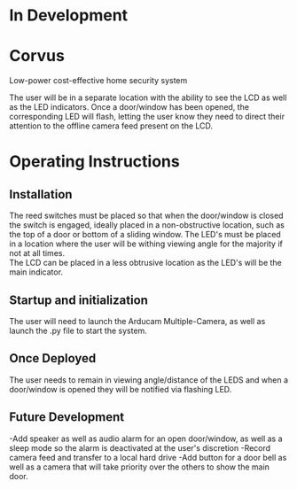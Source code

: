 # In Development

# Corvus
Low-power cost-effective home security system

The user will be in a separate location with the ability to see the LCD as well as the LED indicators. Once a door/window has been opened, the corresponding LED will flash, letting the user know they need to direct their attention to the offline camera feed present on the LCD. 

# Operating Instructions 

## Installation 
The reed switches must be placed so that when the door/window is closed the switch is engaged, ideally placed in a non-obstructive location, such as the top of a door or bottom of a sliding window. 
The LED's must be placed in a location where the user will be withing viewing angle for the majority if not at all times.  
The LCD can be placed in a less obtrusive location as the LED's will be the main indicator.  

## Startup and initialization 
The user will need to launch the Arducam Multiple-Camera, as well as launch the .py file to start the system. 

## Once Deployed 
The user needs to remain in viewing angle/distance of the LEDS and when a door/window is opened they will be notified via flashing LED. 

## Future Development 
-Add speaker as well as audio alarm for an open door/window, as well as a sleep mode so the alarm is deactivated at the user's discretion 
-Record camera feed and transfer to a local hard drive 
-Add button for a door bell as well as a camera that will take priority over the others to show the main door. 

 
